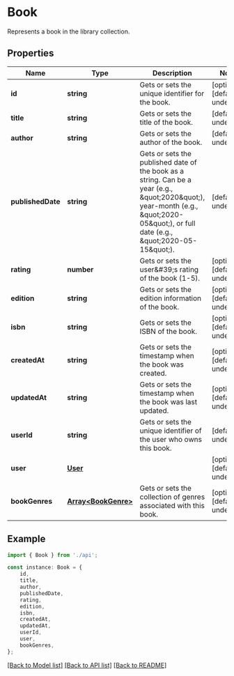 # Book

Represents a book in the library collection.

## Properties

Name | Type | Description | Notes
------------ | ------------- | ------------- | -------------
**id** | **string** | Gets or sets the unique identifier for the book. | [optional] [default to undefined]
**title** | **string** | Gets or sets the title of the book. | [default to undefined]
**author** | **string** | Gets or sets the author of the book. | [default to undefined]
**publishedDate** | **string** | Gets or sets the published date of the book as a string.  Can be a year (e.g., \&quot;2020\&quot;), year-month (e.g., \&quot;2020-05\&quot;), or full date (e.g., \&quot;2020-05-15\&quot;). | [default to undefined]
**rating** | **number** | Gets or sets the user\&#39;s rating of the book (1-5). | [optional] [default to undefined]
**edition** | **string** | Gets or sets the edition information of the book. | [optional] [default to undefined]
**isbn** | **string** | Gets or sets the ISBN of the book. | [optional] [default to undefined]
**createdAt** | **string** | Gets or sets the timestamp when the book was created. | [optional] [default to undefined]
**updatedAt** | **string** | Gets or sets the timestamp when the book was last updated. | [optional] [default to undefined]
**userId** | **string** | Gets or sets the unique identifier of the user who owns this book. | [default to undefined]
**user** | [**User**](User.md) |  | [optional] [default to undefined]
**bookGenres** | [**Array&lt;BookGenre&gt;**](BookGenre.md) | Gets or sets the collection of genres associated with this book. | [optional] [default to undefined]

## Example

```typescript
import { Book } from './api';

const instance: Book = {
    id,
    title,
    author,
    publishedDate,
    rating,
    edition,
    isbn,
    createdAt,
    updatedAt,
    userId,
    user,
    bookGenres,
};
```

[[Back to Model list]](../README.md#documentation-for-models) [[Back to API list]](../README.md#documentation-for-api-endpoints) [[Back to README]](../README.md)
